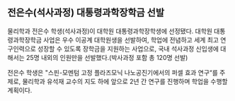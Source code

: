 ## 전은수(석사과정) 대통령과학장학금 선발

물리학과 전은수 학생(석사과정)이 대학원 대통령과학장학생에 선정됐다. 대학원 대통령과학장학금 사업은 우수 이공계 대학원생을 선발하여, 학업에 전념하고 세계 최고 연구인력으로 성장할 수 있도록 장학금을 지원하는 사업으로, 국내 석사과정 신입생에 대해서는 25명 내외의 인원만을 선발했다.(박사과정 포함 총 120명 선발)

전은수 학생은 "스핀-모멘텀 고정 플라즈모닉 나노공진기에서의 퍼셀 효과 연구“를 주제로, 물리학과 유석재 교수의 지도 하에 앞으로 2년 간 연구를 진행하며 학업을 수행할 계획이다.
